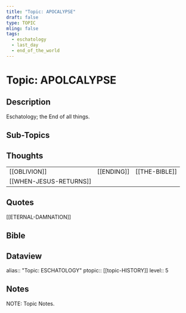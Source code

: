 ```yaml
---
title: "Topic: APOCALYPSE"
draft: false
type: TOPIC
mling: false
tags:
  - eschatology
  - last_day
  - end_of_the_world
---
```

# Topic: APOLCALYPSE
## Description
Eschatology; the End of all things.

## Sub-Topics


## Thoughts
|     |     |     |
| --- | --- | --- |
| [[OBLIVION]] | [[ENDING]] | [[THE-BIBLE]] | 
| [[WHEN-JESUS-RETURNS]] |

## Quotes
[[ETERNAL-DAMNATION]]

## Bible

## Dataview
alias:: "Topic: ESCHATOLOGY"
ptopic:: [[topic-HISTORY]]
level:: 5


## Notes
NOTE: Topic Notes.